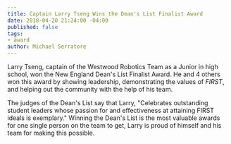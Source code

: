 ```yaml
---
title: Captain Larry Tseng Wins the Dean's List Finalist Award
date: 2018-04-20 21:24:00 -04:00
published: false
tags:
- award
author: Michael Serratore
---
```


Larry Tseng, captain of the Westwood Robotics Team as a Junior in high school, won the New England Dean's List Finalist Award. He and 4 others won this award by showing leadership, demonstrating the values of *FIRST*, and helping out the community with the help of his team.

The judges of the Dean's List say that Larry, "Celebrates outstanding student leaders whose passion for and effectiveness at attaining FIRST ideals is exemplary." Winning the Dean's List is the most valuable awards for one single person on the team to get, Larry is proud of himself and his team for making this possible.